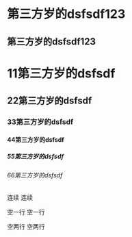 第三方岁的dsfsdf123
====================
第三方岁的dsfsdf123
---------------------
# 11第三方岁的dsfsdf
## 22第三方岁的dsfsdf
### 33第三方岁的dsfsdf
#### 44第三方岁的dsfsdf
##### 55第三方岁的dsfsdf
###### 66第三方岁的dsfsdf
连续
连续

空一行
空一行


空两行
空两行


